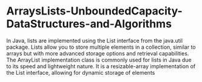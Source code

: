 # ArraysLists-UnboundedCapacity-DataStructures-and-Algorithms

In Java, lists are implemented using the List interface from the java.util package. Lists allow you to store multiple elements in a collection, similar to arrays but with more advanced storage options and retrieval capabilities. The ArrayList implementation class is commonly used for lists in Java due to its speed and lightweight nature. It is a resizable-array implementation of the List interface, allowing for dynamic storage of elements